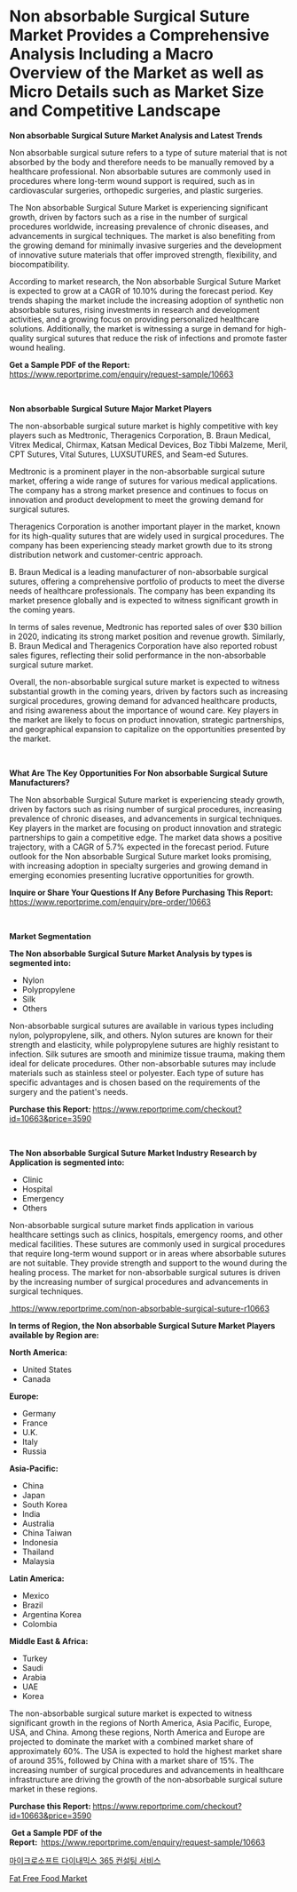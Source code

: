 <p><h1>Non absorbable Surgical Suture Market Provides a Comprehensive Analysis Including a Macro Overview of the Market as well as Micro Details such as Market Size and Competitive Landscape</h1></p><p><strong>Non absorbable Surgical Suture Market Analysis and Latest Trends</strong></p>
<p><p>Non absorbable surgical suture refers to a type of suture material that is not absorbed by the body and therefore needs to be manually removed by a healthcare professional. Non absorbable sutures are commonly used in procedures where long-term wound support is required, such as in cardiovascular surgeries, orthopedic surgeries, and plastic surgeries.</p><p>The Non absorbable Surgical Suture Market is experiencing significant growth, driven by factors such as a rise in the number of surgical procedures worldwide, increasing prevalence of chronic diseases, and advancements in surgical techniques. The market is also benefiting from the growing demand for minimally invasive surgeries and the development of innovative suture materials that offer improved strength, flexibility, and biocompatibility.</p><p>According to market research, the Non absorbable Surgical Suture Market is expected to grow at a CAGR of 10.10% during the forecast period. Key trends shaping the market include the increasing adoption of synthetic non absorbable sutures, rising investments in research and development activities, and a growing focus on providing personalized healthcare solutions. Additionally, the market is witnessing a surge in demand for high-quality surgical sutures that reduce the risk of infections and promote faster wound healing.</p></p>
<p><strong>Get a Sample PDF of the Report:&nbsp;</strong> <a href="https://www.reportprime.com/enquiry/request-sample/10663">https://www.reportprime.com/enquiry/request-sample/10663</a></p>
<p>&nbsp;</p>
<p><strong>Non absorbable Surgical Suture Major Market Players</strong></p>
<p><p>The non-absorbable surgical suture market is highly competitive with key players such as Medtronic, Theragenics Corporation, B. Braun Medical, Vitrex Medical, Chirmax, Katsan Medical Devices, Boz Tibbi Malzeme, Meril, CPT Sutures, Vital Sutures, LUXSUTURES, and Seam-ed Sutures.</p><p>Medtronic is a prominent player in the non-absorbable surgical suture market, offering a wide range of sutures for various medical applications. The company has a strong market presence and continues to focus on innovation and product development to meet the growing demand for surgical sutures.</p><p>Theragenics Corporation is another important player in the market, known for its high-quality sutures that are widely used in surgical procedures. The company has been experiencing steady market growth due to its strong distribution network and customer-centric approach.</p><p>B. Braun Medical is a leading manufacturer of non-absorbable surgical sutures, offering a comprehensive portfolio of products to meet the diverse needs of healthcare professionals. The company has been expanding its market presence globally and is expected to witness significant growth in the coming years.</p><p>In terms of sales revenue, Medtronic has reported sales of over $30 billion in 2020, indicating its strong market position and revenue growth. Similarly, B. Braun Medical and Theragenics Corporation have also reported robust sales figures, reflecting their solid performance in the non-absorbable surgical suture market.</p><p>Overall, the non-absorbable surgical suture market is expected to witness substantial growth in the coming years, driven by factors such as increasing surgical procedures, growing demand for advanced healthcare products, and rising awareness about the importance of wound care. Key players in the market are likely to focus on product innovation, strategic partnerships, and geographical expansion to capitalize on the opportunities presented by the market.</p></p>
<p>&nbsp;</p>
<p><strong>What Are The Key Opportunities For Non absorbable Surgical Suture Manufacturers?</strong></p>
<p><p>The Non absorbable Surgical Suture market is experiencing steady growth, driven by factors such as rising number of surgical procedures, increasing prevalence of chronic diseases, and advancements in surgical techniques. Key players in the market are focusing on product innovation and strategic partnerships to gain a competitive edge. The market data shows a positive trajectory, with a CAGR of 5.7% expected in the forecast period. Future outlook for the Non absorbable Surgical Suture market looks promising, with increasing adoption in specialty surgeries and growing demand in emerging economies presenting lucrative opportunities for growth.</p></p>
<p><strong>Inquire or Share Your Questions If Any Before Purchasing This Report:</strong> <a href="https://www.reportprime.com/enquiry/pre-order/10663">https://www.reportprime.com/enquiry/pre-order/10663</a></p>
<p>&nbsp;</p>
<p><strong>Market Segmentation</strong></p>
<p><strong>The Non absorbable Surgical Suture Market Analysis by types is segmented into:</strong></p>
<p><ul><li>Nylon</li><li>Polypropylene</li><li>Silk</li><li>Others</li></ul></p>
<p><p>Non-absorbable surgical sutures are available in various types including nylon, polypropylene, silk, and others. Nylon sutures are known for their strength and elasticity, while polypropylene sutures are highly resistant to infection. Silk sutures are smooth and minimize tissue trauma, making them ideal for delicate procedures. Other non-absorbable sutures may include materials such as stainless steel or polyester. Each type of suture has specific advantages and is chosen based on the requirements of the surgery and the patient's needs.</p></p>
<p><strong>Purchase this Report:&nbsp;</strong><a href="https://www.reportprime.com/checkout?id=10663&price=3590">https://www.reportprime.com/checkout?id=10663&price=3590</a></p>
<p>&nbsp;</p>
<p><strong>The Non absorbable Surgical Suture Market Industry Research by Application is segmented into:</strong></p>
<p><ul><li>Clinic</li><li>Hospital</li><li>Emergency</li><li>Others</li></ul></p>
<p><p>Non-absorbable surgical suture market finds application in various healthcare settings such as clinics, hospitals, emergency rooms, and other medical facilities. These sutures are commonly used in surgical procedures that require long-term wound support or in areas where absorbable sutures are not suitable. They provide strength and support to the wound during the healing process. The market for non-absorbable surgical sutures is driven by the increasing number of surgical procedures and advancements in surgical techniques.</p></p>
<p><a href="https://www.reportprime.com/non-absorbable-surgical-suture-r10663">&nbsp;https://www.reportprime.com/non-absorbable-surgical-suture-r10663</a></p>
<p><strong>In terms of Region, the Non absorbable Surgical Suture Market Players available by Region are:</strong></p>
<p>
    <p> <strong> North America: </strong>
        <ul>
            <li>United States</li>
            <li>Canada</li>
        </ul>
        </p> 
    <p> <strong> Europe: </strong>
        <ul>
            <li>Germany</li>
            <li>France</li>
            <li>U.K.</li>
            <li>Italy</li>
            <li>Russia</li>
        </ul>
        </p> 
    <p> <strong> Asia-Pacific: </strong>
        <ul>
            <li>China</li>
            <li>Japan</li>
            <li>South Korea</li>
            <li>India</li>
            <li>Australia</li>
            <li>China Taiwan</li>
            <li>Indonesia</li>
            <li>Thailand</li>
            <li>Malaysia</li>
        </ul>
        </p> 
    <p> <strong> Latin America: </strong>
        <ul>
            <li>Mexico</li>
            <li>Brazil</li>
            <li>Argentina Korea</li>
            <li>Colombia</li>
        </ul>
        </p> 
    <p> <strong> Middle East & Africa: </strong>
        <ul>
            <li>Turkey</li>
            <li>Saudi</li>
            <li>Arabia</li>
            <li>UAE</li>
            <li>Korea</li>
        </ul>
    </p>
    </p>
<p><p>The non-absorbable surgical suture market is expected to witness significant growth in the regions of North America, Asia Pacific, Europe, USA, and China. Among these regions, North America and Europe are projected to dominate the market with a combined market share of approximately 60%. The USA is expected to hold the highest market share of around 35%, followed by China with a market share of 15%. The increasing number of surgical procedures and advancements in healthcare infrastructure are driving the growth of the non-absorbable surgical suture market in these regions.</p></p>
<p><strong>Purchase this Report: </strong><a href="https://www.reportprime.com/checkout?id=10663&price=3590">https://www.reportprime.com/checkout?id=10663&price=3590</a></p>
<p>&nbsp;<strong>Get a Sample PDF of the Report:&nbsp;&nbsp;</strong><a href="https://www.reportprime.com/enquiry/request-sample/10663">https://www.reportprime.com/enquiry/request-sample/10663</a></p>
<p><strong></strong></p>
<p><p><a href="https://github.com/mpodehpw07370073/Market-Research-Report-List-4/blob/main/6112024106752.md">마이크로소프트 다이내믹스 365 컨설팅 서비스</a></p><p><a href="https://www.linkedin.com/pulse/fat-free-food-market-global-regional-analysis-focus-region-tefjf?trackingId=hTX2gPoQQN%2BJ2rSwjsCfTg%3D%3D">Fat Free Food Market</a></p></p>